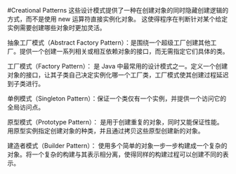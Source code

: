 ﻿#Creational Patterns
这些设计模式提供了一种在创建对象的同时隐藏创建逻辑的方式，而不是使用 new 运算符直接实例化对象。
这使得程序在判断针对某个给定实例需要创建哪些对象时更加灵活。


抽象工厂模式（Abstract Factory Pattern）：是围绕一个超级工厂创建其他工厂。提供一个创建一系列相关或相互依赖对象的接口，而无需指定它们具体的类。

工厂模式（Factory Pattern）： 是 Java 中最常用的设计模式之一。定义一个创建对象的接口，让其子类自己决定实例化哪一个工厂类，工厂模式使其创建过程延迟到子类进行。

单例模式（Singleton Pattern）：保证一个类仅有一个实例，并提供一个访问它的全局访问点。

原型模式（Prototype Pattern）： 是用于创建重复的对象，同时又能保证性能。用原型实例指定创建对象的种类，并且通过拷贝这些原型创建新的对象。

建造者模式（Builder Pattern）： 使用多个简单的对象一步一步构建成一个复杂的对象。将一个复杂的构建与其表示相分离，使得同样的构建过程可以创建不同的表示。
